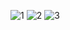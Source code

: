 ![1](https://github.com/IbrahimmAdel/DevOps_sprints/blob/main/nginx/task%202/1.png)
![2](https://github.com/IbrahimmAdel/DevOps_sprints/blob/main/nginx/task%202/2.png)
![3](https://github.com/IbrahimmAdel/DevOps_sprints/blob/main/nginx/task%202/3.png)
